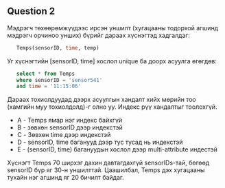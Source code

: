 Question 2
-------------------
Мэдрэгч төхөөрөмжүүдээс ирсэн уншилт (хугацааны тодорхой агшинд мэдрэгч орчиноо унших) бүрийг дараах хүснэгтэд хадгалдаг:
```SQL
   Temps(sensorID, time, temp)
```
Уг хүснэгтийн [sensorID, time] хослол unique ба доорх асуулга өгөгдөв:
```SQL
   select * from Temps
   where sensorID = 'sensor541'
   and time = '11:15:06'
```
Дараах тохиолдуудад дээрх асуулгын хандалт хийх мөрийн тоо (хамгийн муу
тохиолдолд)-г олно уу. Индекс рүү хандалтыг тоолохгүй.
* A - Temps ямар нэг индекс байхгүй
* B - зөвхөн sensorID дээр индекстэй
* C - Зөвхөн time дээр индекстэй
* D - sensorID, time баганууд дээр тус тусад нь индекстэй
* E - (sensorID, time) багануудын хослол дээр multi-attribute индестэй

Хүснэгт Temps 70 ширхэг дахин давтагдахгүй sensorIDs-тай, бөгөөд sensorID бүр яг 30-н
уншилттай. Цаашилбал, Temps дэх хугацааны тухайн нэг агшинд яг 20 бичилт байдаг.
